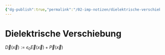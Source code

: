 ```yaml
---
{"dg-publish":true,"permalink":"/02-imp-notizen/dielektrische-verschiebung/"}
---
```


# Dielektrische Verschiebung
$\vec{D}(\vec{x}):=\epsilon_{0} \vec{E}(\vec{x})+\vec{P}(\vec{x})$